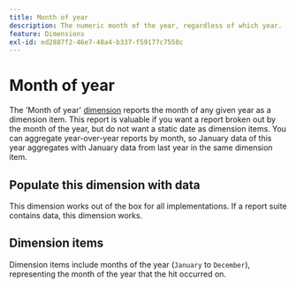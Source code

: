 ```yaml
---
title: Month of year
description: The numeric month of the year, regardless of which year.
feature: Dimensions
exl-id: ed2887f2-46e7-48a4-b337-f59177c7558c
---
```

# Month of year

The 'Month of year' [dimension](overview.md) reports the month of any given year as a dimension item. This report is valuable if you want a report broken out by the month of the year, but do not want a static date as dimension items. You can aggregate year-over-year reports by month, so January data of this year aggregates with January data from last year in the same dimension item.

## Populate this dimension with data

This dimension works out of the box for all implementations. If a report suite contains data, this dimension works.

## Dimension items

Dimension items include months of the year (`January` to `December`), representing the month of the year that the hit occurred on.
